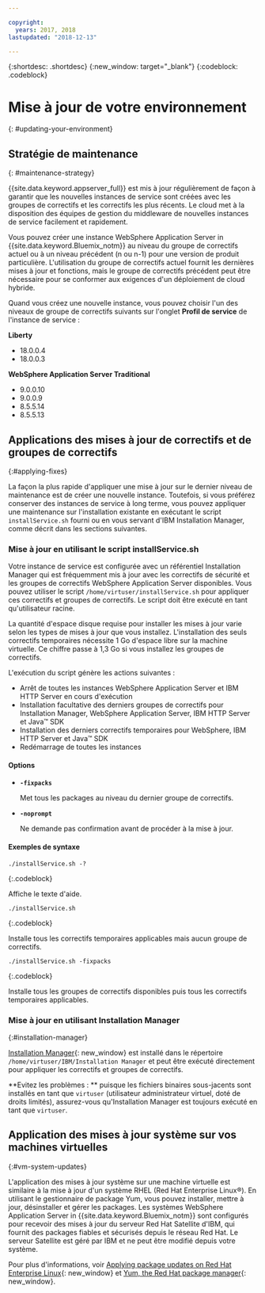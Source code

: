 ```yaml
---

copyright:
  years: 2017, 2018
lastupdated: "2018-12-13"

---
```


{:shortdesc: .shortdesc}
{:new_window: target="_blank"}
{:codeblock: .codeblock}

# Mise à jour de votre environnement
{: #updating-your-environment}

## Stratégie de maintenance
{: #maintenance-strategy}

{{site.data.keyword.appserver_full}} est mis à jour régulièrement de façon à garantir que les nouvelles instances de service sont créées avec les groupes de correctifs et les correctifs les plus récents. Le cloud met à la disposition des équipes de gestion du middleware de nouvelles instances de service facilement et rapidement.

Vous pouvez créer une instance WebSphere Application Server in {{site.data.keyword.Bluemix_notm}} au niveau du groupe de correctifs actuel ou à un niveau précédent (n ou n-1) pour une version de produit particulière. L'utilisation du groupe de correctifs actuel fournit les dernières mises à jour et fonctions, mais le groupe de correctifs précédent peut être nécessaire pour se conformer aux exigences d'un déploiement de cloud hybride.

Quand vous créez une nouvelle instance, vous pouvez choisir l'un des niveaux de groupe de correctifs suivants sur l'onglet **Profil de service** de l'instance de service :

**Liberty**
  * 18.0.0.4
  * 18.0.0.3

**WebSphere Application Server Traditional**
  * 9.0.0.10
  * 9.0.0.9
  * 8.5.5.14
  * 8.5.5.13

## Applications des mises à jour de correctifs et de groupes de correctifs
{:#applying-fixes}

La façon la plus rapide d'appliquer une mise à jour sur le dernier niveau de maintenance est de créer une nouvelle instance. Toutefois, si vous préférez conserver des instances de service à long terme, vous pouvez appliquer une maintenance sur l'installation existante en exécutant le script `installService.sh` fourni ou en vous servant d'IBM Installation Manager, comme décrit dans les sections suivantes.

### Mise à jour en utilisant le script installService.sh

Votre instance de service est configurée avec un référentiel Installation Manager qui est fréquemment mis à jour avec les correctifs de sécurité et les groupes de correctifs WebSphere Application Server disponibles. Vous pouvez utiliser le script `/home/virtuser/installService.sh` pour appliquer ces correctifs et groupes de correctifs. Le script doit être exécuté en tant qu'utilisateur racine.

La quantité d'espace disque requise pour installer les mises à jour varie selon les types de mises à jour que vous installez. L'installation des seuls correctifs temporaires nécessite 1 Go d'espace libre sur la machine virtuelle. Ce chiffre passe à 1,3 Go si vous installez les groupes de correctifs.

L'exécution du script génère les actions suivantes :

* Arrêt de toutes les instances WebSphere Application Server et IBM HTTP Server en cours d'exécution
* Installation facultative des derniers groupes de correctifs pour Installation Manager, WebSphere Application Server, IBM HTTP Server et Java&trade; SDK
* Installation des derniers correctifs temporaires pour WebSphere, IBM HTTP Server et Java&trade; SDK
* Redémarrage de toutes les instances

#### Options
* **`-fixpacks`**

    Met tous les packages au niveau du dernier groupe de correctifs.
* **`-noprompt`**

    Ne demande pas confirmation avant de procéder à la mise à jour.

#### Exemples de syntaxe

```
./installService.sh -?
```
{:.codeblock}

Affiche le texte d'aide.


```
./installService.sh
```
{:.codeblock}

Installe tous les correctifs temporaires applicables mais aucun groupe de correctifs.


```
./installService.sh -fixpacks
```
{:.codeblock}

Installe tous les groupes de correctifs disponibles puis tous les correctifs temporaires applicables.

### Mise à jour en utilisant Installation Manager
{:#installation-manager}

[Installation Manager](http://www.ibm.com/support/knowledgecenter/SSDV2W_1.8.3/com.ibm.cic.agent.ui.doc/helpindex_imic.html){: new_window} est installé dans le répertoire `/home/virtuser/IBM/Installation Manager` et peut être exécuté directement pour appliquer les correctifs et groupes de correctifs.

**Evitez les problèmes : ** puisque les fichiers binaires sous-jacents sont installés en tant que `virtuser` (utilisateur administrateur virtuel, doté de droits limités), assurez-vous qu'Installation Manager est toujours exécuté en tant que `virtuser`.

## Application des mises à jour système sur vos machines virtuelles
{:#vm-system-updates}

L'application des mises à jour système sur une machine virtuelle est similaire à la mise à jour d'un système RHEL (Red Hat Enterprise Linux&reg;). En utilisant le gestionnaire de package Yum, vous pouvez installer, mettre à jour, désinstaller et gérer les packages. Les systèmes WebSphere Application Server in {{site.data.keyword.Bluemix_notm}} sont configurés pour recevoir des mises à jour du serveur Red Hat Satellite d'IBM, qui fournit des packages fiables et sécurisés depuis le réseau Red Hat. Le serveur Satellite est géré par IBM et ne peut être modifié depuis votre système.

Pour plus d'informations, voir [Applying package updates on Red Hat Enterprise Linux](https://access.redhat.com/articles/11258#rhel6){: new_window} et [Yum, the Red Hat package manager](https://access.redhat.com/documentation/en-US/Red_Hat_Enterprise_Linux/6/html/Deployment_Guide/ch-yum.html){: new_window}.
